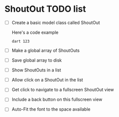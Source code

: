 # ShoutOut TODO list

- [ ] Create a basic model class called ShoutOut
    
    Here's a code example

    ``` dart 123 ```
- [ ] Make a global array of ShoutOuts
- [ ] Save global array to disk
- [ ] Show ShoutOuts in a list
- [ ] Allow click on a ShoutOut in the list
- [ ] Get click to navigate to a fullscreen ShoutOut view
- [ ] Include a back button on this fullscreen view
- [ ] Auto-Fit the font to the space available

